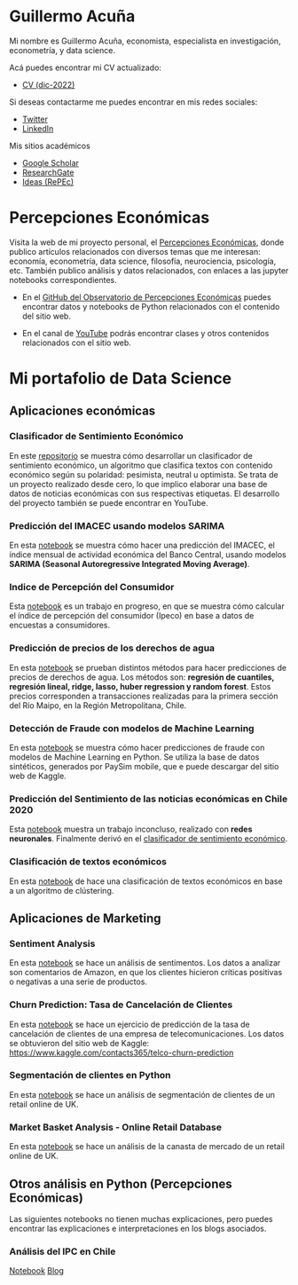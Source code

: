 # Guillermo Acuña
Mi nombre es Guillermo Acuña, economista, especialista en investigación, econometría, y data science. 

Acá puedes encontrar mi CV actualizado:
- [CV (dic-2022)](https://1drv.ms/b/s!AknnacdUetsHhNoRckWx6dhfm-CPwA?e=BMd1Pe)


Si deseas contactarme me puedes encontrar en mis redes sociales:
- [Twitter](https://twitter.com/guillermoacuna)
- [LinkedIn](https://www.linkedin.com/in/guillermoacuna/)


Mis sitios académicos
- [Google Scholar](https://scholar.google.cl/citations?user=lV-J7MsAAAAJ&hl)
- [ResearchGate](https://www.researchgate.net/profile/Guillermo_Acuna3)
- [Ideas (RePEc)](https://ideas.repec.org/e/pac70.html)


# Percepciones Económicas
Visita la web de mi proyecto personal, el [Percepciones Económicas](https://www.percepcioneseconomicas.cl/), donde publico artículos relacionados con diversos temas que me interesan: economía, econometría, data science, filosofía, neurociencia, psicología, etc. También publico análisis y datos relacionados, con enlaces a las jupyter notebooks correspondientes.

- En el [GitHub del Observatorio de Percepciones Económicas](https://github.com/percepcioneseconomicas) puedes encontrar datos y notebooks de Python relacionados con el contenido del sitio web.

- En el canal de [YouTube](https://www.youtube.com/@PercepcionesEconomicas) podrás encontrar clases y otros contenidos relacionados con el sitio web.


# Mi portafolio de Data Science

## Aplicaciones económicas 

### Clasificador de Sentimiento Económico
En este [repositorio](https://github.com/percepcioneseconomicas/publicaciones/tree/main/econ-sent-class) se muestra cómo desarrollar un clasificador de sentimiento económico, un algoritmo que clasifica textos con contenido económico según su polaridad: pesimista, neutral u optimista. Se trata de un proyecto realizado desde cero, lo que implico elaborar una base de datos de noticias económicas con sus respectivas etiquetas. El desarrollo del proyecto también se puede encontrar en YouTube.

### Predicción del IMACEC usando modelos SARIMA
En esta [notebook](https://github.com/guillermo-acuna/guillermo-acuna.github.io/blob/main/ForecastingImacec.ipynb) se muestra cómo hacer una predicción del IMACEC, el índice mensual de actividad económica del Banco Central, usando modelos **SARIMA (Seasonal Autoregressive Integrated Moving Average)**.

### Indice de Percepción del Consumidor
Esta [notebook](https://github.com/guillermo-acuna/guillermo-acuna.github.io/blob/main/Ipeco.ipynb) es un trabajo en progreso, en que se muestra cómo calcular el índice de percepción del consumidor (Ipeco) en base a datos de encuestas a consumidores.

### Predicción de precios de los derechos de agua
En esta [notebook](https://github.com/guillermo-acuna/guillermo-acuna.github.io/blob/main/VAC.ipynb) se prueban distintos métodos para hacer predicciones de precios de derechos de agua. Los métodos son: **regresión de cuantiles, regresión lineal, ridge, lasso, huber regression y random forest**. Estos precios corresponden a transacciones realizadas para la primera sección del Río Maipo, en la Región Metropolitana, Chile.

### Detección de Fraude con modelos de Machine Learning
En esta [notebook](https://github.com/guillermo-acuna/guillermo-acuna.github.io/blob/main/SFDanalysis.ipynb) se muestra cómo hacer predicciones de fraude con modelos de Machine Learning en Python. Se utiliza la base de datos sintéticos, generados por PaySim mobile, que e puede descargar del sitio web de Kaggle.

### Predicción del Sentimiento de las noticias económicas en Chile 2020
Esta [notebook](https://github.com/guillermo-acuna/guillermo-acuna.github.io/blob/main/SentimentNews.ipynb) muestra un trabajo inconcluso, realizado con **redes neuronales**. Finalmente derivó en el [clasificador de sentimiento económico](https://github.com/percepcioneseconomicas/publicaciones/tree/main/econ-sent-class).

### Clasificación de textos económicos
En esta [notebook](https://github.com/guillermo-acuna/guillermo-acuna.github.io/blob/main/Text%20Clustering.ipynb) de hace una clasificación de textos económicos en base a un algoritmo de clústering.


## Aplicaciones de Marketing

### Sentiment Analysis
En esta [notebook](https://github.com/guillermo-acuna/guillermo-acuna.github.io/blob/main/SentimentAnalysis.ipynb) se hace un análisis de sentimentos. Los datos a analizar son comentarios de Amazon, en que los clientes hicieron críticas positivas o negativas a una serie de productos.

### Churn Prediction: Tasa de Cancelación de Clientes
En esta [notebook](https://github.com/guillermo-acuna/guillermo-acuna.github.io/blob/main/Churn.ipynb) se hace un ejercicio de predicción de la tasa de cancelación de clientes de una empresa de telecomunicaciones. Los datos se obtuvieron del sitio web de Kaggle: https://www.kaggle.com/contacts365/telco-churn-prediction

### Segmentación de clientes en Python
En esta [notebook](https://github.com/guillermo-acuna/guillermo-acuna.github.io/blob/main/CustSeg.ipynb) se hace un análisis de segmentación de clientes de un retail online de UK. 

### Market Basket Analysis - Online Retail Database
En esta [notebook](https://github.com/guillermo-acuna/guillermo-acuna.github.io/blob/main/MBAonlineRetail.ipynb) se hace un análisis de la canasta de mercado de un retail online de UK. 


## Otros análisis en Python (Percepciones Económicas)
Las siguientes notebooks no tienen muchas explicaciones, pero puedes encontrar las explicaciones e interpretaciones en los blogs asociados.

### Análisis del IPC en Chile
[Notebook](https://github.com/percepcioneseconomicas/publicaciones/blob/main/variacion_precios/precios.ipynb)
[Blog](https://www.percepcioneseconomicas.cl/analisis/como-han-variado-los-precios-en-chile/)

